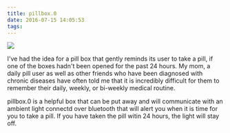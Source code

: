 ```yaml
---
title: pillbox.0
date: 2016-07-15 14:05:53
tags:
---
```

<a href="http://i.imgur.com/Mw4i7dc.gifv"><img src="http://i.imgur.com/Mw4i7dc.gifv" /></a>

I've had the idea for a pill box that gently reminds its user to take a pill, if one of the boxes hadn't been opened for the past 24 hours.  My mom, a daily pill user as well as other friends who have been diagnosed with chronic diseases have often told me that it is incredibly difficult for them to remember their daily, weekly, or bi-weekly medical routine.  

pillbox.0 is a helpful box that can be put away and will communicate with an ambient light connectd over bluetooth that will alert you when it is time for you to take a pill.  If you have taken the pill witin 24 hours, the light will stay off.

